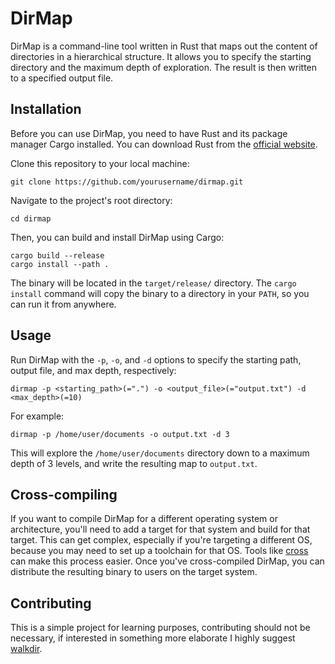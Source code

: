 # DirMap

DirMap is a command-line tool written in Rust that maps out the content of directories in a hierarchical structure. It allows you to specify the starting directory and the maximum depth of exploration. The result is then written to a specified output file.

## Installation

Before you can use DirMap, you need to have Rust and its package manager Cargo installed. You can download Rust from the [official website](https://www.rust-lang.org/).

Clone this repository to your local machine:

```git clone https://github.com/yourusername/dirmap.git```

Navigate to the project's root directory:

```cd dirmap```

Then, you can build and install DirMap using Cargo:

```
cargo build --release
cargo install --path .
```


The binary will be located in the `target/release/` directory. The `cargo install` command will copy the binary to a directory in your `PATH`, so you can run it from anywhere.

## Usage

Run DirMap with the `-p`, `-o`, and `-d` options to specify the starting path, output file, and max depth, respectively:

```dirmap -p <starting_path>(=".") -o <output_file>(="output.txt") -d <max_depth>(=10)```


For example:

```dirmap -p /home/user/documents -o output.txt -d 3```


This will explore the `/home/user/documents` directory down to a maximum depth of 3 levels, and write the resulting map to `output.txt`.

## Cross-compiling

If you want to compile DirMap for a different operating system or architecture, you'll need to add a target for that system and build for that target. This can get complex, especially if you're targeting a different OS, because you may need to set up a toolchain for that OS. Tools like [cross](https://github.com/rust-embedded/cross) can make this process easier. Once you've cross-compiled DirMap, you can distribute the resulting binary to users on the target system.

## Contributing

This is a simple project for learning purposes, contributing should not be necessary, if interested in something more elaborate I highly suggest [walkdir](https://docs.rs/walkdir/latest/walkdir/).
